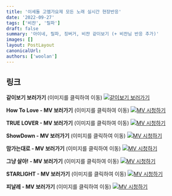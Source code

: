 ```yaml
---
title: '이세돌 고멤가요제 모든 노래 실시간 현장반응'
date: '2022-09-27'
tags: ['비챤', '릴파']
draft: false
summary: '아이네, 릴파, 징버거, 비챤 같이보기 (+ 비챤님 반응 추가)'
images: []
layout: PostLayout
canonicalUrl:
authors: ['woolan']
---
```


## 링크

**같이보기 보러가기** (이미지를 클릭하여 이동)
[![같이보기 보러가기](https://cdn.discordapp.com/attachments/1136601898116464710/1137050327938506852/logo.png)](https://youtu.be/48gctUFeMzA)

**How To Love - MV 보러가기** (이미지를 클릭하여 이동)
[![MV 시청하기](https://i.ytimg.com/vi/owlLg3R9u6c/sddefault.jpg)](https://youtu.be/owlLg3R9u6c)

**TRUE LOVER - MV 보러가기** (이미지를 클릭하여 이동)
[![MV 시청하기](https://i.ytimg.com/vi/l8e1Byk1Dx0/maxresdefault.jpg)](https://youtu.be/l8e1Byk1Dx0)

**ShowDown - MV 보러가기** (이미지를 클릭하여 이동)
[![MV 시청하기](https://i.ytimg.com/vi/YZ0xA3LUzNQ/maxresdefault.jpg)](https://youtu.be/YZ0xA3LUzNQ)

**맘가는대로 - MV 보러가기** (이미지를 클릭하여 이동)
[![MV 시청하기](https://i.ytimg.com/vi/YmELthNomns/maxresdefault.jpg)](https://youtu.be/YmELthNomns)

**그냥 살아! - MV 보러가기** (이미지를 클릭하여 이동)
[![MV 시청하기](https://i.ytimg.com/vi/K8WC6uWyC9I/maxresdefault.jpg)](https://youtu.be/K8WC6uWyC9I)

**STARLIGHT - MV 보러가기** (이미지를 클릭하여 이동)
[![MV 시청하기](https://i.ytimg.com/vi/YwQkPlFlOJQ/maxresdefault.jpg)](https://youtu.be/YwQkPlFlOJQ)

**피날레 - MV 보러가기** (이미지를 클릭하여 이동)
[![MV 시청하기](https://i.ytimg.com/vi/IzrIYIqlBnA/maxresdefault.jpg)](https://youtu.be/IzrIYIqlBnA)
